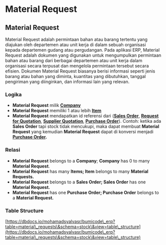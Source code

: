 # Material Request

## Material Request

Material Request adalah permintaan bahan atau barang tertentu yang diajukan oleh departemen atau unit kerja di dalam sebuah organisasi kepada departemen gudang atau pergudangan. Pada aplikasi ERP, Material Request adalah dokumen yang digunakan untuk mengumpulkan permintaan bahan atau barang dari berbagai departemen atau unit kerja dalam organisasi secara terpusat dan mengelola permintaan tersebut secara efisien. Dokumen Material Request biasanya berisi informasi seperti jenis barang atau bahan yang diminta, kuantitas yang dibutuhkan, tanggal pengiriman yang diinginkan, dan informasi lain yang relevan.

### Logika

* **Material Request** milik [**Company**](../../core-concept/#company-perusahaan)
* **Material Request** memiliki 1 atau lebih [**Item**](../basic/item.md)
* **Material Request** mendapatkan id referensi dari ([**Sales Order**](../../selling-concept/sales-order.md), [**Request for Quotation**](../../buying-concept/request-for-quotation.md), [**Supplier Quotation**](../../buying-concept/supplier-quotation.md), [**Purchase Order**](../../buying-concept/purchase-order.md)). Contoh: ketika ada **Sales Order** tapi stock tidak mencukupi, maka dapat membuat **Material Request** yang kemudian **Material Request** dapat di konversi menjadi [**Purchase Order**](../../buying-concept/purchase-order.md)**.**

### Relasi

* **Material Request** belongs to a **Company**; **Company** has 0 to many **Material Request**.
* **Material Request** has many **Items; Item** belongs to many **Material Requests.**
* **Material Request** belongs to a **Sales Order; Sales Order** has one **Material Request.**
* **Material Request** has one **Purchase Order; Purchase Order** belongs to a **Material Request.**

### Table Structure

[https://dbdocs.io/mohamadsyalvasr/bumicode\_erp?table=material\_requests\&schema=stock\&view=table\_structure](https://dbdocs.io/mohamadsyalvasr/bumicode\_erp?table=material\_requests\&schema=stock\&view=table\_structure)
